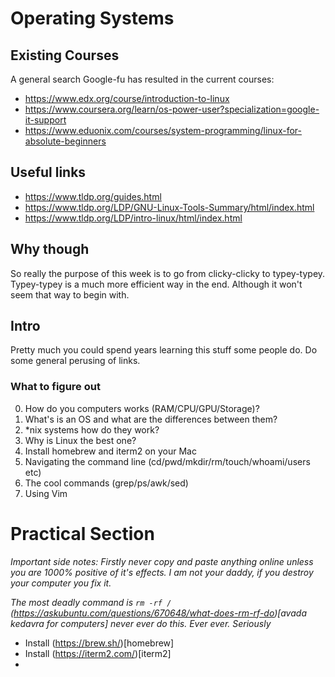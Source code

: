 # Operating Systems
## Existing Courses
A general search Google-fu has resulted in the current courses:
- https://www.edx.org/course/introduction-to-linux
- https://www.coursera.org/learn/os-power-user?specialization=google-it-support
- https://www.eduonix.com/courses/system-programming/linux-for-absolute-beginners

## Useful links
- https://www.tldp.org/guides.html
- https://www.tldp.org/LDP/GNU-Linux-Tools-Summary/html/index.html
- https://www.tldp.org/LDP/intro-linux/html/index.html

## Why though
So really the purpose of this week is to go from clicky-clicky to typey-typey.
Typey-typey is a much more efficient way in the end. Although it won't seem that way to begin with.

## Intro
Pretty much you could spend years learning this stuff some people do.
Do some general perusing of links. 

### What to figure out
0) How do you computers works (RAM/CPU/GPU/Storage)?
1) What's is an OS and what are the differences between them? 
2) *nix systems how do they work?
3) Why is Linux the best one?
4) Install homebrew and iterm2 on your Mac
5) Navigating the command line (cd/pwd/mkdir/rm/touch/whoami/users etc)
6) The cool commands (grep/ps/awk/sed)
7) Using Vim

# Practical Section
*Important side notes: Firstly never copy and paste anything online unless you are 1000%  positive of it's effects. I am not your daddy, if you destroy your computer you fix it.*

*The most deadly command is `rm -rf /`
(https://askubuntu.com/questions/670648/what-does-rm-rf-do)[avada kedavra for computers] never ever do this. Ever ever. Seriously*

- Install (https://brew.sh/)[homebrew]
- Install (https://iterm2.com/)[iterm2]
- 